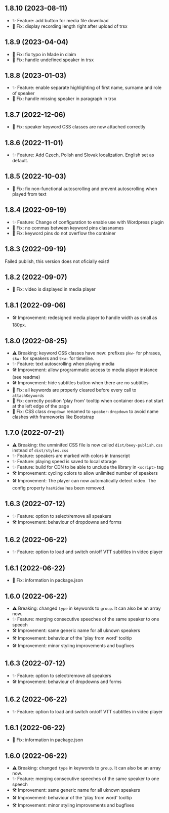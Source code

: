 ## 1.8.10 (2023-08-11)
- ✨ Feature: add button for media file download
- 🐞 Fix: display recording length right after upload of trsx
## 1.8.9 (2023-04-04)
- 🐞 Fix: fix typo in Made in claim
- 🐞 Fix: handle undefined speaker in trsx

## 1.8.8 (2023-01-03)
- ✨ Feature: enable separate highlighting of first name, surname and role of speaker
- 🐞 Fix: handle missing speaker in paragraph in trsx 

## 1.8.7 (2022-12-06)
- 🐞 Fix: speaker keyword CSS classes are now attached correctly
## 1.8.6 (2022-11-01)
- ✨ Feature: Add Czech, Polish and Slovak localization. English set as default.
## 1.8.5 (2022-10-03)
- 🐞 Fix: fix non-functional autoscrolling and prevent autoscrolling when played from text
## 1.8.4 (2022-09-19)
- ✨ Feature: Change of configuration to enable use with Wordpress plugin
- 🐞 Fix: no commas between keyword pins classnames
- 🐞 Fix: keyword pins do not overflow the container    

## 1.8.3 (2022-09-19)
Failed publish, this version does not oficially exist!

## 1.8.2 (2022-09-07)
- 🐞 Fix: video is displayed in media player  

## 1.8.1 (2022-09-06)
- 🛠 Improvement: redesigned media player to handle width as small as 180px.

## 1.8.0 (2022-08-25)
- ⚠️ Breaking: keyword CSS classes have new: prefixes `pkw-` for phrases, `skw-` for speakers and `tkw-` for timeline.
- ✨ Feature: text autoscrolling when playing media
- 🛠 Improvement: allow programmatic access to media player instance (see readme)
- 🛠 Improvement: hide subtitles button when there are no subtitles
- 🐞 Fix: all keywords are properly cleared before every call to `attachKeywords`
- 🐞 Fix: correctly position 'play from' tooltip when container does not start at the left edge of the page
- 🐞 Fix: CSS class `dropdown` renamed to `speaker-dropdown` to avoid name clashes with frameworks like Bootstrap

## 1.7.0 (2022-07-21)
- ⚠️ Breaking: the unminifed CSS file is now called `dist/beey-publish.css` instead of `dist/styles.css`
- ✨ Feature: speakers are marked with colors in transcript
- ✨ Feature: playing speed is saved to local storage
- ✨ Feature: build for CDN to be able to unclude the library in `<script>` tag
- 🛠 Improvement: cycling colors to allow unlimited number of speakers
- 🛠 Improvement: The player can now automatically detect video. The config property `hasVideo` has been removed.

## 1.6.3 (2022-07-12)

- ✨ Feature: option to select/remove all speakers 
- 🛠 Improvement: behaviour of dropdowns and forms

## 1.6.2 (2022-06-22)

- ✨ Feature: option to load and switch on/off VTT subtitles in video player

## 1.6.1 (2022-06-22)

- 🐞 Fix: information in package.json

## 1.6.0 (2022-06-22)

- ⚠️ Breaking: changed `type` in keywords to `group`. It can also be an array now.
- ✨ Feature: merging consecutive speeches of the same speaker to one speech
- 🛠 Improvement: same generic name for all uknown speakers
- 🛠 Improvement: behaviour of the 'play from word' tooltip
- 🛠 Improvement: minor styling improvements and bugfixes

## 1.6.3 (2022-07-12)

- ✨ Feature: option to select/remove all speakers 
- 🛠 Improvement: behaviour of dropdowns and forms

## 1.6.2 (2022-06-22)

- ✨ Feature: option to load and switch on/off VTT subtitles in video player

## 1.6.1 (2022-06-22)

- 🐞 Fix: information in package.json

## 1.6.0 (2022-06-22)

- ⚠️ Breaking: changed `type` in keywords to `group`. It can also be an array now.
- ✨ Feature: merging consecutive speeches of the same speaker to one speech
- 🛠 Improvement: same generic name for all uknown speakers
- 🛠 Improvement: behaviour of the 'play from word' tooltip
- 🛠 Improvement: minor styling improvements and bugfixes
